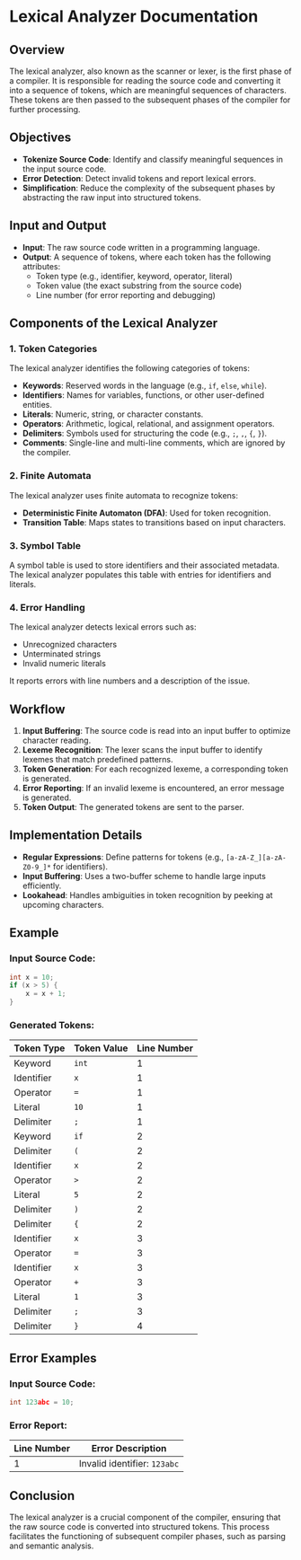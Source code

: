 # Lexical Analyzer Documentation

## Overview
The lexical analyzer, also known as the scanner or lexer, is the first phase of a compiler. It is responsible for reading the source code and converting it into a sequence of tokens, which are meaningful sequences of characters. These tokens are then passed to the subsequent phases of the compiler for further processing.

## Objectives
- **Tokenize Source Code**: Identify and classify meaningful sequences in the input source code.
- **Error Detection**: Detect invalid tokens and report lexical errors.
- **Simplification**: Reduce the complexity of the subsequent phases by abstracting the raw input into structured tokens.

## Input and Output
- **Input**: The raw source code written in a programming language.
- **Output**: A sequence of tokens, where each token has the following attributes:
  - Token type (e.g., identifier, keyword, operator, literal)
  - Token value (the exact substring from the source code)
  - Line number (for error reporting and debugging)

## Components of the Lexical Analyzer

### 1. **Token Categories**
The lexical analyzer identifies the following categories of tokens:
- **Keywords**: Reserved words in the language (e.g., `if`, `else`, `while`).
- **Identifiers**: Names for variables, functions, or other user-defined entities.
- **Literals**: Numeric, string, or character constants.
- **Operators**: Arithmetic, logical, relational, and assignment operators.
- **Delimiters**: Symbols used for structuring the code (e.g., `;`, `,`, `{`, `}`).
- **Comments**: Single-line and multi-line comments, which are ignored by the compiler.

### 2. **Finite Automata**
The lexical analyzer uses finite automata to recognize tokens:
- **Deterministic Finite Automaton (DFA)**: Used for token recognition.
- **Transition Table**: Maps states to transitions based on input characters.

### 3. **Symbol Table**
A symbol table is used to store identifiers and their associated metadata. The lexical analyzer populates this table with entries for identifiers and literals.

### 4. **Error Handling**
The lexical analyzer detects lexical errors such as:
- Unrecognized characters
- Unterminated strings
- Invalid numeric literals

It reports errors with line numbers and a description of the issue.

## Workflow
1. **Input Buffering**: The source code is read into an input buffer to optimize character reading.
2. **Lexeme Recognition**: The lexer scans the input buffer to identify lexemes that match predefined patterns.
3. **Token Generation**: For each recognized lexeme, a corresponding token is generated.
4. **Error Reporting**: If an invalid lexeme is encountered, an error message is generated.
5. **Token Output**: The generated tokens are sent to the parser.

## Implementation Details
- **Regular Expressions**: Define patterns for tokens (e.g., `[a-zA-Z_][a-zA-Z0-9_]*` for identifiers).
- **Input Buffering**: Uses a two-buffer scheme to handle large inputs efficiently.
- **Lookahead**: Handles ambiguities in token recognition by peeking at upcoming characters.

## Example
### Input Source Code:
```c
int x = 10;
if (x > 5) {
    x = x + 1;
}
```

### Generated Tokens:
| Token Type   | Token Value | Line Number |
|--------------|-------------|-------------|
| Keyword      | `int`       | 1           |
| Identifier   | `x`         | 1           |
| Operator     | `=`         | 1           |
| Literal      | `10`        | 1           |
| Delimiter    | `;`         | 1           |
| Keyword      | `if`        | 2           |
| Delimiter    | `(`         | 2           |
| Identifier   | `x`         | 2           |
| Operator     | `>`         | 2           |
| Literal      | `5`         | 2           |
| Delimiter    | `)`         | 2           |
| Delimiter    | `{`         | 2           |
| Identifier   | `x`         | 3           |
| Operator     | `=`         | 3           |
| Identifier   | `x`         | 3           |
| Operator     | `+`         | 3           |
| Literal      | `1`         | 3           |
| Delimiter    | `;`         | 3           |
| Delimiter    | `}`         | 4           |

## Error Examples
### Input Source Code:
```c
int 123abc = 10;
```

### Error Report:
| Line Number | Error Description                  |
|-------------|------------------------------------|
| 1           | Invalid identifier: `123abc`      |

## Conclusion
The lexical analyzer is a crucial component of the compiler, ensuring that the raw source code is converted into structured tokens. This process facilitates the functioning of subsequent compiler phases, such as parsing and semantic analysis.

